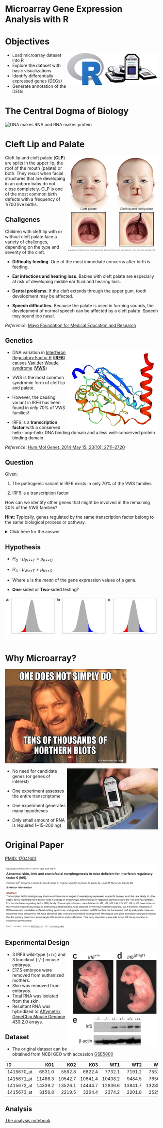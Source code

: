 Microarray Gene Expression Analysis with R
================

# Objectives

<img align="right" src="images/title.png" width="300px" title="Microarray Analysis with R">

-   Load microarray dataset into R
-   Explore the dataset with basic visualizations
-   Identify differentially expressed genes (DEGs)
-   Generate annotation of the DEGs

# The Central Dogma of Biology

![DNA makes RNA and RNA makes
protein](https://raw.githubusercontent.com/ahmedmoustafa/Notebooks/master/Irf6/images/dogma.png "The Central Dogma of Biology")

# Cleft Lip and Palate

<img align="right" src="images/cleft.jpg" width="300px" title="Cleft Lip and Palate">

Cleft lip and cleft palate (**CLP**) are splits in the upper lip, the
roof of the mouth (palate) or both. They result when facial structures
that are developing in an unborn baby do not close completely. CLP is
one of the most common birth defects with a frequency of 1/700 live
births.

## Challgenes

Children with cleft lip with or without cleft palate face a variety of
challenges, depending on the type and severity of the cleft.

-   **Difficulty feeding.** One of the most immediate concerns after
    birth is feeding.

-   **Ear infections and hearing loss.** Babies with cleft palate are
    especially at risk of developing middle ear fluid and hearing loss.

-   **Dental problems.** If the cleft extends through the upper gum,
    tooth development may be affected.

-   **Speech difficulties.** Because the palate is used in forming
    sounds, the development of normal speech can be affected by a cleft
    palate. Speech may sound too nasal.

*Reference*: [Mayo Foundation for Medical Education and
Research](https://www.mayoclinic.org/diseases-conditions/cleft-palate/symptoms-causes/syc-20370985)

## Genetics

<a href="https://swissmodel.expasy.org/repository/uniprot/O14896" title="SWISS-MODEL Protein Structure of IRF6"><img align="right" src="images/structure.png" width="300px" title="SWISS-MODEL Protein Structure of IRF6"></a>

-   DNA variation in [Interferon Regulatory Factor
    6](https://en.wikipedia.org/wiki/IRF6)
    ([**IRF6**](https://en.wikipedia.org/wiki/IRF6)) causes [Van der
    Woude
    syndrome](https://en.wikipedia.org/wiki/Van_der_Woude_syndrome)
    ([**VWS**](https://en.wikipedia.org/wiki/Van_der_Woude_syndrome))

-   VWS is the most common syndromic form of cleft lip and palate.

-   However, the causing variant in IRF6 has been found in *only* 70% of
    VWS families!

-   IRF6 is a **transcription factor** with a conserved helix-loop-helix
    DNA binding domain and a less well-conserved protein binding domain.

*Reference*: [Hum Mol Genet. 2014 May 15; 23(10):
2711–2720](http://doi.org/10.1093/hmg/ddt664)

## Question

Given:

1.  The pathogenic variant in IRF6 exists in only 70% of the VWS
    families

2.  IRF6 is a transcription factor

How can we identify other genes that might be involved in the remaining
30% of the VWS families?

**Hint:** Typically, genes regulated by the same transcription factor
belong to the same biological process or pathway.

<details>
<summary>
Click here for the answer
</summary>
By comparing the gene expression patterns between wild-type (functional)
**Irf6** and knockout (non-functional) **Irf6**, it will be possible to
identify genes that are regulated (targeted) by **Irf6**.
</details>

## Hypothesis

-   *H*<sub>*O*</sub> : *μ*<sub>*W**T*</sub> = *μ*<sub>*K**O*</sub>

-   *H*<sub>*A*</sub> : *μ*<sub>*W**T*</sub> ≠ *μ*<sub>*K**O*</sub>

-   Where *μ* is the *mean* of the gene expression values of a gene.

-   **One**-sided or **Two**-sided testing?

![](README_files/figure-gfm/sides-1.png)<!-- -->

# Why Microarray?

![](images/one-does-not-simply.jpg)

<img align="right" src="images/chip.jpg" width="300px" title="Microarray Chip">

-   No need for candidate genes (or genes of interest)

-   One experiment assesses the entire transcriptome

-   One experiment generates many hypotheses

-   Only small amount of RNA is required (\~15–200 ng)

# Original Paper

[PMID: 17041601](https://pubmed.ncbi.nlm.nih.gov/17041601/)

![PMID: 17041601](images/pmid17041601.png)

## Experimental Design

<img align="right" src="images/mice.png" width="300px" title="Mice Phenotypes">

-   3 IRF6 wild-type (+/+) and 3 knockout (-/-) mouse embryos.
-   E17.5 embryos were removed from euthanized mothers.
-   Skin was removed from embryos.
-   Total RNA was isolated from the skin.
-   Resultant RNA was hybridized to [Affymetrix GeneChip Mouse Genome
    430
    2.0](https://www.thermofisher.com/order/catalog/product/900497#/900497)
    arrays.

## Dataset

-   The original dataset can be obtained from NCBI GEO with accession
    [GSE5800](https://www.ncbi.nlm.nih.gov/geo/query/acc.cgi?acc=GSE5800)

| ID          |     KO1 |     KO2 |     KO3 |     WT1 |     WT2 |     WT3 |
|:------------|--------:|--------:|--------:|--------:|--------:|--------:|
| 1415670\_at |  6531.0 |  5562.8 |  6822.4 |  7732.1 |  7191.2 |  7551.9 |
| 1415671\_at | 11486.3 | 10542.7 | 10641.4 | 10408.2 |  9484.5 |  7650.2 |
| 1415672\_at | 14339.2 | 13526.1 | 14444.7 | 12936.6 | 13841.7 | 13285.7 |
| 1415673\_at |  3156.8 |  2219.5 |  3264.4 |  2374.2 |  2201.8 |  2525.3 |

## Analysis

[The analysis
notebook](https://github.com/ahmedmoustafa/Notebooks/blob/master/Irf6/Irf6.md)
